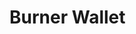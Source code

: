 <script setup>
  import { data } from '../../versions.data'
  const { version } = data
</script>

# Burner Wallet
